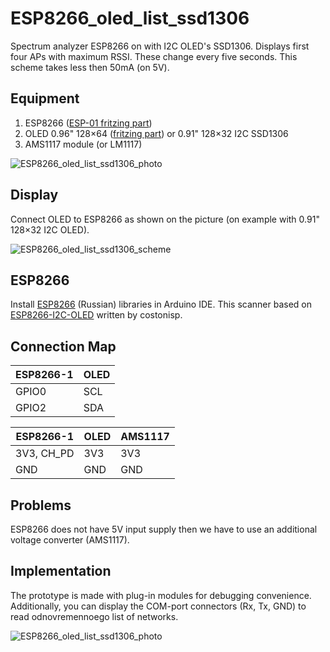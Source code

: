 # ESP8266_oled_list_ssd1306

Spectrum analyzer ESP8266 on with I2C OLED's SSD1306. Displays first four APs with maximum RSSI. These change every five seconds. This scheme takes less then 50mA (on 5V).

## Equipment

1. ESP8266 ([ESP-01 fritzing part](https://github.com/Oestoidea/oled-spectrum-analizer/blob/master/fritzing-parts/ESP8266-1.fzpz))
2. OLED 0.96" 128×64 ([fritzing part](https://github.com/Oestoidea/oled-spectrum-analizer/blob/master/fritzing-parts/OLED%200.96%20128x64%20I2C%20SSD1306.fzpz)) or 0.91" 128×32 I2C SSD1306
3. AMS1117 module (or LM1117)

![ESP8266_oled_list_ssd1306_photo](https://github.com/Oestoidea/oled-spectrum-analizer/blob/master/ESP8266/ESP8266_oled_list_ssd1306/pics/ESP8266_oled_list_ssd1306.png)

## Display

Connect OLED to ESP8266 as shown on the picture (on example with 0.91" 128×32 I2C OLED).

![ESP8266_oled_list_ssd1306_scheme](https://github.com/Oestoidea/oled-spectrum-analizer/blob/master/ESP8266/ESP8266_oled_list_ssd1306/fritzing-scheme/ESP8266_oled_list_ssd1306_bb.png)

## ESP8266

Install [ESP8266](http://esp8266.ru/arduino-ide-esp8266/#fast-start) (Russian) libraries in Arduino IDE. This scanner based on [ESP8266-I2C-OLED](https://github.com/costonisp/ESP8266-I2C-OLED) written by costonisp.

## Connection Map

| ESP8266-1    | OLED          |
| ------------ | ------------- |
| GPIO0        | SCL           |
| GPIO2        | SDA           |

| ESP8266-1    | OLED         | AMS1117       |
| ------------ | ------------ | ------------- |
| 3V3, CH_PD   | 3V3          | 3V3           |
| GND          | GND          | GND           |

## Problems

ESP8266 does not have 5V input supply then we have to use an additional voltage converter (AMS1117).

## Implementation

The prototype is made with plug-in modules for debugging convenience. Additionally, you can display the COM-port connectors (Rx, Tx, GND) to read odnovremennoego list of networks.

![ESP8266_oled_list_ssd1306_photo](https://github.com/Oestoidea/oled-spectrum-analizer/blob/master/ESP8266/ESP8266_oled_list_ssd1306/pics/ESP8266_oled_list_ssd1306_2.png)
